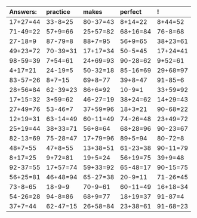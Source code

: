 | Answers: | practice | makes | perfect | ! |
| :--- | :--- | :--- | :--- | :--- |
| 17+27=44 | 33-8=25 | 80-37=43 | 8+14=22 | 8+44=52 | 
| 71-49=22 | 57+9=66 | 25+57=82 | 68+16=84 | 76-8=68 | 
| 27-18=9 | 87-79=8 | 88+7=95 | 56+9=65 | 38+23=61 | 
| 49+23=72 | 70-39=31 | 17+17=34 | 50-5=45 | 17+24=41 | 
| 98-59=39 | 7+54=61 | 24+69=93 | 90-28=62 | 9+52=61 | 
| 4+17=21 | 24-19=5 | 50-32=18 | 85-16=69 | 29+68=97 | 
| 83-57=26 | 8+7=15 | 69+8=77 | 39+8=47 | 91-85=6 | 
| 28+56=84 | 62-39=23 | 86+6=92 | 10-9=1 | 33+59=92 | 
| 17+15=32 | 3+59=62 | 46-27=19 | 38+24=62 | 14+29=43 | 
| 27+49=76 | 53-46=7 | 37+59=96 | 18+3=21 | 90-68=22 | 
| 12+19=31 | 63-14=49 | 60-11=49 | 74-26=48 | 23+49=72 | 
| 25+19=44 | 38+33=71 | 56+8=64 | 68+28=96 | 90-23=67 | 
| 82-13=69 | 75-28=47 | 17+79=96 | 89+5=94 | 80-72=8 | 
| 48+7=55 | 47+8=55 | 13+38=51 | 61-23=38 | 90-11=79 | 
| 8+17=25 | 9+72=81 | 19+5=24 | 56+19=75 | 39+9=48 | 
| 92-37=55 | 17+57=74 | 59+33=92 | 65-48=17 | 90-15=75 | 
| 56+25=81 | 46+48=94 | 65-27=38 | 20-9=11 | 71-26=45 | 
| 73-8=65 | 18-9=9 | 70-9=61 | 60-11=49 | 16+18=34 | 
| 54-26=28 | 94-8=86 | 68+9=77 | 18+19=37 | 91-87=4 | 
| 37+7=44 | 62-47=15 | 26+58=84 | 23+38=61 | 91-68=23 | 
